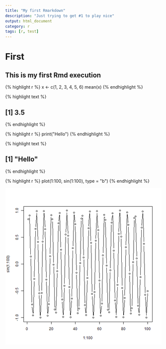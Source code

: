 ```yaml
---
title: "My first Rmarkdown"
description: "Just trying to get #1 to play nice"
output: html_document
category: r
tags: [r, test]
---
```


# First

## This is my first Rmd execution


{% highlight r %}
x <- c(1, 2, 3, 4, 5, 6)
mean(x)
{% endhighlight %}



{% highlight text %}
## [1] 3.5
{% endhighlight %}



{% highlight r %}
print("Hello")
{% endhighlight %}



{% highlight text %}
## [1] "Hello"
{% endhighlight %}


{% highlight r %}
plot(1:100, sin(1:100), type = "b")
{% endhighlight %}

![center](/figs/2021-05-02-test/sinplot-1.png)
